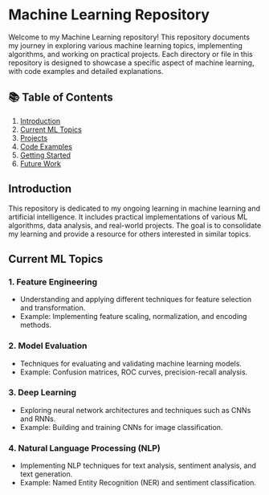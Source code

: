 # Machine Learning Repository

Welcome to my Machine Learning repository! This repository documents my journey in exploring various machine learning topics, implementing algorithms, and working on practical projects. Each directory or file in this repository is designed to showcase a specific aspect of machine learning, with code examples and detailed explanations.

## 📚 Table of Contents

1. [Introduction](#introduction)
2. [Current ML Topics](#current-ml-topics)
3. [Projects](#projects)
4. [Code Examples](#code-examples)
5. [Getting Started](#getting-started)
6. [Future Work](#future-work)

## Introduction

This repository is dedicated to my ongoing learning in machine learning and artificial intelligence. It includes practical implementations of various ML algorithms, data analysis, and real-world projects. The goal is to consolidate my learning and provide a resource for others interested in similar topics.

## Current ML Topics

### 1. Feature Engineering
   - Understanding and applying different techniques for feature selection and transformation.
   - Example: Implementing feature scaling, normalization, and encoding methods.

### 2. Model Evaluation
   - Techniques for evaluating and validating machine learning models.
   - Example: Confusion matrices, ROC curves, precision-recall analysis.

### 3. Deep Learning
   - Exploring neural network architectures and techniques such as CNNs and RNNs.
   - Example: Building and training CNNs for image classification.

### 4. Natural Language Processing (NLP)
   - Implementing NLP techniques for text analysis, sentiment analysis, and text generation.
   - Example: Named Entity Recognition (NER) and sentiment classification.


